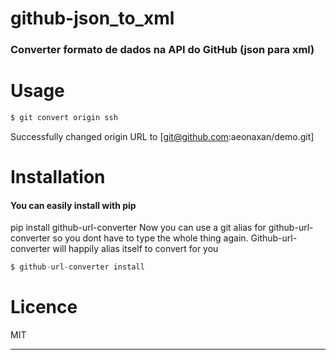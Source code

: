 # github-json_to_xml

### Converter formato de dados na API do GitHub (json para xml)

# Usage

```python
$ git convert origin ssh
```

Successfully changed origin URL to [git@github.com:aeonaxan/demo.git]

# Installation

#### You can easily install with pip

pip install github-url-converter
Now you can use a git alias for github-url-converter so you dont have to type the whole thing again. Github-url-converter will happily alias itself to convert for you

```python
$ github-url-converter install
```

# Licence

MIT

---